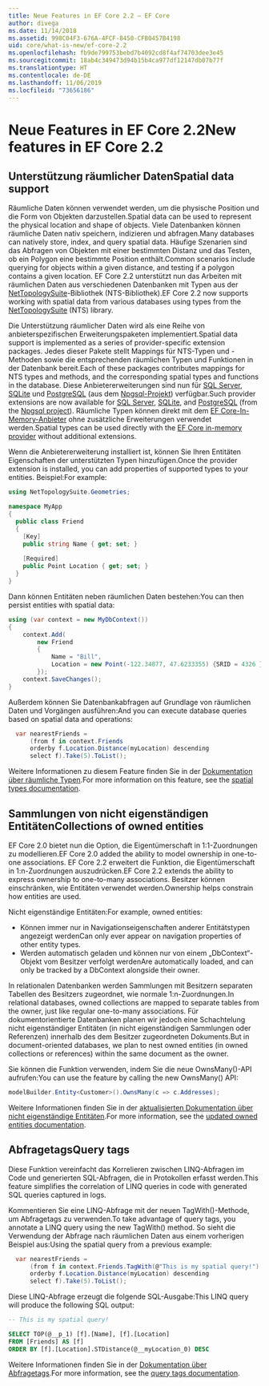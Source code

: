 ```yaml
---
title: Neue Features in EF Core 2.2 – EF Core
author: divega
ms.date: 11/14/2018
ms.assetid: 998C04F3-676A-4FCF-8450-CFB0457B4198
uid: core/what-is-new/ef-core-2.2
ms.openlocfilehash: fb9de799753bebd7b4092cd8f4af74703dee3e45
ms.sourcegitcommit: 18ab4c349473d94b15b4ca977df12147db07b77f
ms.translationtype: HT
ms.contentlocale: de-DE
ms.lasthandoff: 11/06/2019
ms.locfileid: "73656186"
---
```

# <a name="new-features-in-ef-core-22"></a><span data-ttu-id="22483-102">Neue Features in EF Core 2.2</span><span class="sxs-lookup"><span data-stu-id="22483-102">New features in EF Core 2.2</span></span>

## <a name="spatial-data-support"></a><span data-ttu-id="22483-103">Unterstützung räumlicher Daten</span><span class="sxs-lookup"><span data-stu-id="22483-103">Spatial data support</span></span>

<span data-ttu-id="22483-104">Räumliche Daten können verwendet werden, um die physische Position und die Form von Objekten darzustellen.</span><span class="sxs-lookup"><span data-stu-id="22483-104">Spatial data can be used to represent the physical location and shape of objects.</span></span>
<span data-ttu-id="22483-105">Viele Datenbanken können räumliche Daten nativ speichern, indizieren und abfragen.</span><span class="sxs-lookup"><span data-stu-id="22483-105">Many databases can natively store, index, and query spatial data.</span></span>
<span data-ttu-id="22483-106">Häufige Szenarien sind das Abfragen von Objekten mit einer bestimmten Distanz und das Testen, ob ein Polygon eine bestimmte Position enthält.</span><span class="sxs-lookup"><span data-stu-id="22483-106">Common scenarios include querying for objects within a given distance, and testing if a polygon contains a given location.</span></span>
<span data-ttu-id="22483-107">EF Core 2.2 unterstützt nun das Arbeiten mit räumlichen Daten aus verschiedenen Datenbanken mit Typen aus der [NetTopologySuite](https://github.com/NetTopologySuite/NetTopologySuite)-Bibliothek (NTS-Bibliothek).</span><span class="sxs-lookup"><span data-stu-id="22483-107">EF Core 2.2 now supports working with spatial data from various databases using types from the [NetTopologySuite](https://github.com/NetTopologySuite/NetTopologySuite) (NTS) library.</span></span>

<span data-ttu-id="22483-108">Die Unterstützung räumlicher Daten wird als eine Reihe von anbieterspezifischen Erweiterungspaketen implementiert.</span><span class="sxs-lookup"><span data-stu-id="22483-108">Spatial data support is implemented as a series of provider-specific extension packages.</span></span>
<span data-ttu-id="22483-109">Jedes dieser Pakete stellt Mappings für NTS-Typen und -Methoden sowie die entsprechenden räumlichen Typen und Funktionen in der Datenbank bereit.</span><span class="sxs-lookup"><span data-stu-id="22483-109">Each of these packages contributes mappings for NTS types and methods, and the corresponding spatial types and functions in the database.</span></span>
<span data-ttu-id="22483-110">Diese Anbietererweiterungen sind nun für [SQL Server](https://www.nuget.org/packages/Microsoft.EntityFrameworkCore.SqlServer.NetTopologySuite/), [SQLite](https://www.nuget.org/packages/Microsoft.EntityFrameworkCore.Sqlite.NetTopologySuite/) und [PostgreSQL](https://www.nuget.org/packages/Npgsql.EntityFrameworkCore.PostgreSQL.NetTopologySuite/) (aus dem [Npgsql-Projekt](https://www.npgsql.org/)) verfügbar.</span><span class="sxs-lookup"><span data-stu-id="22483-110">Such provider extensions are now available for [SQL Server](https://www.nuget.org/packages/Microsoft.EntityFrameworkCore.SqlServer.NetTopologySuite/), [SQLite](https://www.nuget.org/packages/Microsoft.EntityFrameworkCore.Sqlite.NetTopologySuite/), and [PostgreSQL](https://www.nuget.org/packages/Npgsql.EntityFrameworkCore.PostgreSQL.NetTopologySuite/) (from the [Npgsql project](https://www.npgsql.org/)).</span></span>
<span data-ttu-id="22483-111">Räumliche Typen können direkt mit dem [EF Core-In-Memory-Anbieter](xref:core/providers/in-memory/index) ohne zusätzliche Erweiterungen verwendet werden.</span><span class="sxs-lookup"><span data-stu-id="22483-111">Spatial types can be used directly with the [EF Core in-memory provider](xref:core/providers/in-memory/index) without additional extensions.</span></span>

<span data-ttu-id="22483-112">Wenn die Anbietererweiterung installiert ist, können Sie Ihren Entitäten Eigenschaften der unterstützten Typen hinzufügen.</span><span class="sxs-lookup"><span data-stu-id="22483-112">Once the provider extension is installed, you can add properties of supported types to your entities.</span></span> <span data-ttu-id="22483-113">Beispiel:</span><span class="sxs-lookup"><span data-stu-id="22483-113">For example:</span></span>

``` csharp
using NetTopologySuite.Geometries;

namespace MyApp
{
  public class Friend
  {
    [Key]
    public string Name { get; set; }
  
    [Required]
    public Point Location { get; set; }
  }
}
```

<span data-ttu-id="22483-114">Dann können Entitäten neben räumlichen Daten bestehen:</span><span class="sxs-lookup"><span data-stu-id="22483-114">You can then persist entities with spatial data:</span></span>

``` csharp
using (var context = new MyDbContext())
{
    context.Add(
        new Friend
        {
            Name = "Bill",
            Location = new Point(-122.34877, 47.6233355) {SRID = 4326 }
        });
    context.SaveChanges();
}
```

<span data-ttu-id="22483-115">Außerdem können Sie Datenbankabfragen auf Grundlage von räumlichen Daten und Vorgängen ausführen:</span><span class="sxs-lookup"><span data-stu-id="22483-115">And you can execute database queries based on spatial data and operations:</span></span>

``` csharp
  var nearestFriends =
      (from f in context.Friends
      orderby f.Location.Distance(myLocation) descending
      select f).Take(5).ToList();
```

<span data-ttu-id="22483-116">Weitere Informationen zu diesem Feature finden Sie in der [Dokumentation über räumliche Typen](xref:core/modeling/spatial).</span><span class="sxs-lookup"><span data-stu-id="22483-116">For more information on this feature, see the [spatial types documentation](xref:core/modeling/spatial).</span></span>

## <a name="collections-of-owned-entities"></a><span data-ttu-id="22483-117">Sammlungen von nicht eigenständigen Entitäten</span><span class="sxs-lookup"><span data-stu-id="22483-117">Collections of owned entities</span></span>

<span data-ttu-id="22483-118">EF Core 2.0 bietet nun die Option, die Eigentümerschaft in 1:1-Zuordnungen zu modellieren.</span><span class="sxs-lookup"><span data-stu-id="22483-118">EF Core 2.0 added the ability to model ownership in one-to-one associations.</span></span>
<span data-ttu-id="22483-119">EF Core 2.2 erweitert die Funktion, die Eigentümerschaft in 1:n-Zuordnungen auszudrücken.</span><span class="sxs-lookup"><span data-stu-id="22483-119">EF Core 2.2 extends the ability to express ownership to one-to-many associations.</span></span>
<span data-ttu-id="22483-120">Besitzer können einschränken, wie Entitäten verwendet werden.</span><span class="sxs-lookup"><span data-stu-id="22483-120">Ownership helps constrain how entities are used.</span></span>

<span data-ttu-id="22483-121">Nicht eigenständige Entitäten:</span><span class="sxs-lookup"><span data-stu-id="22483-121">For example, owned entities:</span></span>

- <span data-ttu-id="22483-122">Können immer nur in Navigationseigenschaften anderer Entitätstypen angezeigt werden</span><span class="sxs-lookup"><span data-stu-id="22483-122">Can only ever appear on navigation properties of other entity types.</span></span>
- <span data-ttu-id="22483-123">Werden automatisch geladen und können nur von einem „DbContext“-Objekt vom Besitzer verfolgt werden</span><span class="sxs-lookup"><span data-stu-id="22483-123">Are automatically loaded, and can only be tracked by a DbContext alongside their owner.</span></span>

<span data-ttu-id="22483-124">In relationalen Datenbanken werden Sammlungen mit Besitzern separaten Tabellen des Besitzers zugeordnet, wie normale 1:n-Zuordnungen.</span><span class="sxs-lookup"><span data-stu-id="22483-124">In relational databases, owned collections are mapped to separate tables from the owner, just like regular one-to-many associations.</span></span>
<span data-ttu-id="22483-125">Für dokumentorientierte Datenbanken planen wir jedoch eine Schachtelung nicht eigenständiger Entitäten (in nicht eigenständigen Sammlungen oder Referenzen) innerhalb des dem Besitzer zugeordneten Dokuments.</span><span class="sxs-lookup"><span data-stu-id="22483-125">But in document-oriented databases, we plan to nest owned entities (in owned collections or references) within the same document as the owner.</span></span>

<span data-ttu-id="22483-126">Sie können die Funktion verwenden, indem Sie die neue OwnsMany()-API aufrufen:</span><span class="sxs-lookup"><span data-stu-id="22483-126">You can use the feature by calling the new OwnsMany() API:</span></span>

``` csharp
modelBuilder.Entity<Customer>().OwnsMany(c => c.Addresses);
```

<span data-ttu-id="22483-127">Weitere Informationen finden Sie in der [aktualisierten Dokumentation über nicht eigenständige Entitäten](xref:core/modeling/owned-entities#collections-of-owned-types).</span><span class="sxs-lookup"><span data-stu-id="22483-127">For more information, see the [updated owned entities documentation](xref:core/modeling/owned-entities#collections-of-owned-types).</span></span>

## <a name="query-tags"></a><span data-ttu-id="22483-128">Abfragetags</span><span class="sxs-lookup"><span data-stu-id="22483-128">Query tags</span></span>

<span data-ttu-id="22483-129">Diese Funktion vereinfacht das Korrelieren zwischen LINQ-Abfragen im Code und generierten SQL-Abfragen, die in Protokollen erfasst werden.</span><span class="sxs-lookup"><span data-stu-id="22483-129">This feature simplifies the correlation of LINQ queries in code with generated SQL queries captured in logs.</span></span>

<span data-ttu-id="22483-130">Kommentieren Sie eine LINQ-Abfrage mit der neuen TagWith()-Methode, um Abfragetags zu verwenden.</span><span class="sxs-lookup"><span data-stu-id="22483-130">To take advantage of query tags, you annotate a LINQ query using the new TagWith() method.</span></span>
<span data-ttu-id="22483-131">So sieht die Verwendung der Abfrage nach räumlichen Daten aus einem vorherigen Beispiel aus:</span><span class="sxs-lookup"><span data-stu-id="22483-131">Using the spatial query from a previous example:</span></span>

``` csharp
  var nearestFriends =
      (from f in context.Friends.TagWith(@"This is my spatial query!")
      orderby f.Location.Distance(myLocation) descending
      select f).Take(5).ToList();
```

<span data-ttu-id="22483-132">Diese LINQ-Abfrage erzeugt die folgende SQL-Ausgabe:</span><span class="sxs-lookup"><span data-stu-id="22483-132">This LINQ query will produce the following SQL output:</span></span>

``` sql
-- This is my spatial query!

SELECT TOP(@__p_1) [f].[Name], [f].[Location]
FROM [Friends] AS [f]
ORDER BY [f].[Location].STDistance(@__myLocation_0) DESC
```

<span data-ttu-id="22483-133">Weitere Informationen finden Sie in der [Dokumentation über Abfragetags](xref:core/querying/tags).</span><span class="sxs-lookup"><span data-stu-id="22483-133">For more information, see the [query tags documentation](xref:core/querying/tags).</span></span>
